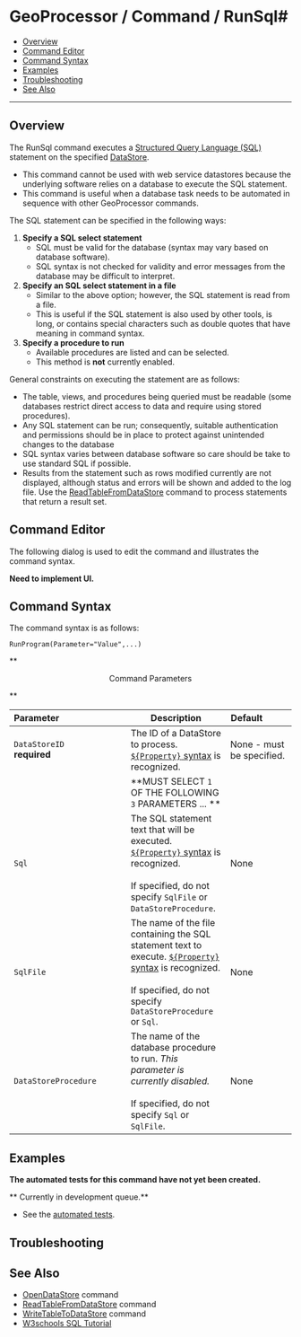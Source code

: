 # GeoProcessor / Command / RunSql#

* [Overview](#overview)
* [Command Editor](#command-editor)
* [Command Syntax](#command-syntax)
* [Examples](#examples)
* [Troubleshooting](#troubleshooting)
* [See Also](#see-also)

-------------------------

## Overview ##

The RunSql command executes a [Structured Query Language (SQL)](https://en.wikipedia.org/wiki/SQL) statement on the specified [DataStore](../../introduction#datastore).

- This command cannot be used with web service datastores because the underlying software relies on a database to execute the SQL statement. 
- This command is useful when a database task needs to be automated in sequence with other GeoProcessor commands. 

The SQL statement can be specified in the following ways:

1. **Specify a SQL select statement**
	* SQL must be valid for the database (syntax may vary based on database software).
	* SQL syntax is not checked for validity and error messages from the database
	may be difficult to interpret.
2. **Specify an SQL select statement in a file**
	* Similar to the above option; however, the SQL statement is read from a file. 
	* This is useful if the SQL statement is also used by other tools, is long, or contains special characters such as
	double quotes that have meaning in command syntax.
3. **Specify a procedure to run**
	* Available procedures are listed and can be selected.
	* This method is **not** currently enabled.

General constraints on executing the statement are as follows:

- The table, views, and procedures being queried must be readable (some databases restrict direct access to data and require using stored procedures).
- Any SQL statement can be run; consequently, suitable authentication and permissions should be in place to protect against unintended changes to the database
- SQL syntax varies between database software so care should be take to use standard SQL if possible.
- Results from the statement such as rows modified currently are not displayed, although status and errors will be shown and added to the log file. 
Use the [ReadTableFromDataStore](../ReadTableFromDataStore/ReadTableFromDataStore) command to process statements that return a result set.

## Command Editor ##

The following dialog is used to edit the command and illustrates the command syntax.

**Need to implement UI.**

## Command Syntax ##

The command syntax is as follows:

```text
RunProgram(Parameter="Value",...)
```
**<p style="text-align: center;">
Command Parameters
</p>**

| **Parameter**&nbsp;&nbsp;&nbsp;&nbsp;&nbsp;&nbsp;&nbsp;&nbsp;&nbsp;&nbsp;&nbsp;&nbsp;&nbsp;&nbsp;&nbsp;&nbsp;&nbsp;&nbsp;&nbsp;&nbsp;&nbsp;&nbsp;&nbsp;&nbsp;&nbsp;&nbsp; | **Description** | **Default**&nbsp;&nbsp;&nbsp;&nbsp;&nbsp;&nbsp;&nbsp;&nbsp;&nbsp;&nbsp; |
| --------------|-----------------|----------------- |
| `DataStoreID`<br>**required** | The ID of a DataStore to process. [`${Property}` syntax](../../introduction/#geoprocessor-properties-property) is recognized. | None - must be specified. |
||**MUST SELECT `1` OF THE FOLLOWING `3` PARAMETERS ... **||
| `Sql` | The SQL statement text that will be executed. [`${Property}` syntax](../../introduction/#geoprocessor-properties-property) is recognized.<br><br>If specified, do not specify `SqlFile` or `DataStoreProcedure`.|None|
|`SqlFile`|The name of the file containing the SQL statement text to execute. [`${Property}` syntax](../../introduction/#geoprocessor-properties-property) is recognized.<br><br>If specified, do not specify `DataStoreProcedure` or `Sql`.|None|
|`DataStoreProcedure`|The name of the database procedure to run. *This parameter is currently disabled.* <br><br>If specified, do not specify `Sql` or `SqlFile`.|None|

## Examples ##

**The automated tests for this command have not yet been created.**

** Currently in development queue.**

* See the [automated tests](https://github.com/OpenWaterFoundation/owf-app-geoprocessor-python-test/tree/master/test/commands/RunSql).

## Troubleshooting ##

## See Also ##

* [OpenDataStore](../OpenDataStore/OpenDataStore) command
* [ReadTableFromDataStore](../ReadTableFromDataStore/ReadTableFromDataStore) command
* [WriteTableToDataStore](../WriteTableToDataStore/WriteTableToDataStore) command
* [W3schools SQL Tutorial](https://www.w3schools.com/sql/)

